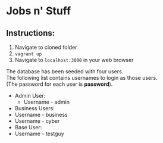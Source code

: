 # Jobs n' Stuff

## Instructions:
1. Navigate to cloned folder
2. `vagrant up`
3. Navigate to `localhost:3000` in your web browser

The database has been seeded with four users.<br />
The following list contains usernames to login as those users.<br />
(The password for each user is **password**).
* Admin User:
  * Username - admin
* Business Users:
 * Username - business
 * Username - cyber
* Base User:
 * Username - testguy
